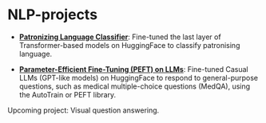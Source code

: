 # NLP-projects

- **[Patronizing Language Classifier](https://github.com/Yushi-Y/NLP-projects/tree/main/Classify_Patrinosing_Language_HF)**: Fine-tuned the last layer of Transformer-based models on HuggingFace to classify patronising language.

- **[Parameter-Efficient Fine-Tuning (PEFT) on LLMs](https://github.com/Yushi-Y/NLP-projects/tree/main/LLM_PEFT_HF)**: Fine-tuned Casual LLMs (GPT-like models) on HuggingFace to respond to general-purpose questions, such as medical multiple-choice questions (MedQA), using the AutoTrain or PEFT library.
   
Upcoming project: Visual question answering.
